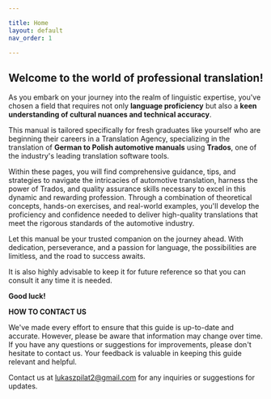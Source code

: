 ```yaml
---

title: Home
layout: default
nav_order: 1

---
```

<h2>Welcome to the world of professional translation!</h2>

As you embark on your journey into the realm of linguistic expertise, you've chosen a field that requires not only **language proficiency** but also a **keen understanding of cultural nuances and technical accuracy**.

This manual is tailored specifically for fresh graduates like yourself who are beginning their careers in a Translation Agency, specializing in the translation of **German to Polish automotive manuals** using **Trados**, one of the industry's leading translation software tools.

Within these pages, you will find comprehensive guidance, tips, and strategies to navigate the intricacies of automotive translation, harness the power of Trados,
and quality assurance skills necessary to excel in this dynamic and rewarding profession.
Through a combination of theoretical concepts, hands-on exercises, and real-world examples, you'll develop the proficiency and confidence needed to deliver high-quality 
translations that meet the rigorous standards of the automotive industry.

Let this manual be your trusted companion on the journey ahead. With dedication, perseverance, and a passion for language, the possibilities are limitless, and the road to success awaits. 

It is also highly advisable to keep it for future reference so that you can consult it any time it is needed.

**Good luck!**

**HOW TO CONTACT US**

We've made every effort to ensure that this guide is up-to-date and accurate. However, please be aware that information may change over time. If you have any questions or suggestions for improvements, please don't hesitate to contact us. Your feedback is valuable in keeping this guide relevant and helpful.

Contact us at lukaszpilat2@gmail.com for any inquiries or suggestions for updates.

